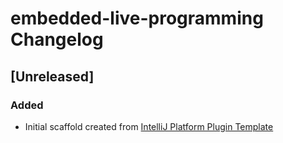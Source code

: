 <!-- Keep a Changelog guide -> https://keepachangelog.com -->

# embedded-live-programming Changelog

## [Unreleased]
### Added
- Initial scaffold created from [IntelliJ Platform Plugin Template](https://github.com/JetBrains/intellij-platform-plugin-template)
